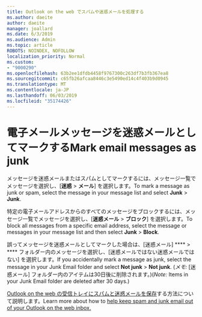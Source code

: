 ```yaml
---
title: Outlook on the web でスパムや迷惑メールを処理する
ms.author: daeite
author: daeite
manager: joallard
ms.date: 6/3/2019
ms.audience: Admin
ms.topic: article
ROBOTS: NOINDEX, NOFOLLOW
localization_priority: Normal
ms.custom:
- "9000290"
ms.openlocfilehash: 63b2ee1dfdb4458f9767300c263df7b3fb367ea8
ms.sourcegitcommit: c65fb26afcaa8446c3e5490ed14c4f403b9d0945
ms.translationtype: MT
ms.contentlocale: ja-JP
ms.lasthandoff: 06/03/2019
ms.locfileid: "35174426"
---
```

# <a name="mark-email-messages-as-junk"></a><span data-ttu-id="c2163-102">電子メールメッセージを迷惑メールとしてマークする</span><span class="sxs-lookup"><span data-stu-id="c2163-102">Mark email messages as junk</span></span>

<span data-ttu-id="c2163-103">メッセージを迷惑メールまたはスパムとしてマークするには、メッセージ一覧でメッセージを選択し、[**迷惑** > **メール**] を選択します。</span><span class="sxs-lookup"><span data-stu-id="c2163-103">To mark a message as junk or spam, select the message in your message list and select **Junk** > **Junk**.</span></span>

<span data-ttu-id="c2163-104">特定の電子メールアドレスからのすべてのメッセージをブロックするには、メッセージ一覧でメッセージを選択し、[**迷惑メール** > **ブロック**] を選択します。</span><span class="sxs-lookup"><span data-stu-id="c2163-104">To block all messages from a specific email address, select the message or messages in your message list and then select **Junk** > **Block**.</span></span>

<span data-ttu-id="c2163-105">誤ってメッセージを迷惑メールとしてマークした場合は、[迷惑メール] \*\*\*\* > \*\*\*\* フォルダー内のメッセージを選択し、[迷惑メールではない迷惑メールではない] を選択します。</span><span class="sxs-lookup"><span data-stu-id="c2163-105">If you accidentally mark a message as junk, select the message in your Junk Email folder and select **Not junk** > **Not junk**.</span></span> <span data-ttu-id="c2163-106">(*メモ:* [迷惑メール] フォルダー内のアイテムは30日後に削除されます。)</span><span class="sxs-lookup"><span data-stu-id="c2163-106">(*Note:* Items in your Junk Email folder are deleted after 30 days.)</span></span>

<span data-ttu-id="c2163-107">[Outlook on the web の受信トレイにスパムと迷惑メールを保存](https://support.office.com/article/db786e79-54e2-40cc-904f-d89d57b7f41d)する方法について説明します。</span><span class="sxs-lookup"><span data-stu-id="c2163-107">Learn more about how to [help keep spam and junk email out of your Outlook on the web inbox.](https://support.office.com/article/db786e79-54e2-40cc-904f-d89d57b7f41d)</span></span>